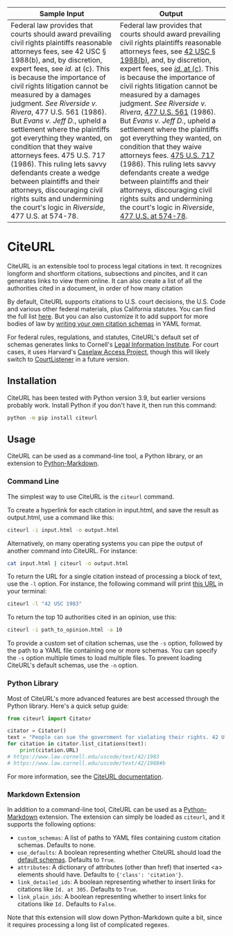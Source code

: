 | Sample Input                                                 | Output                                                       |
| ------------------------------------------------------------ | ------------------------------------------------------------ |
| Federal law provides that courts should award prevailing civil rights plaintiffs reasonable attorneys fees, see 42 USC § 1988(b), and, by discretion, expert fees, see *id.* at (c). This is because the importance of civil rights litigation cannot be measured by a damages judgment. *See* *Riverside v. Rivera*, 477 U.S. 561 (1986). But *Evans v. Jeff D.*, upheld a settlement where the plaintiffs got everything they wanted, on condition that they waive attorneys fees. 475 U.S. 717 (1986). This ruling lets savvy defendants create a wedge between plaintiffs and their attorneys, discouraging civil rights suits and undermining the court's logic in *Riverside*, 477 U.S. at 574-78. | Federal law provides that courts should award prevailing civil rights plaintiffs reasonable attorneys fees, see [42 USC § 1988(b)](https://www.law.cornell.edu/uscode/text/42/1988#b), and, by discretion, expert fees, see [*id.* at (c)](https://www.law.cornell.edu/uscode/text/42/1988#c). This is because the importance of civil rights litigation cannot be measured by a damages judgment. *See* *Riverside v. Rivera*, [477 U.S. 561](https://cite.case.law/us/477/561) (1986). But *Evans v. Jeff D.*, upheld a settlement where the plaintiffs got everything they wanted, on condition that they waive attorneys fees. [475 U.S. 717](https://cite.case.law/us/475/717) (1986). This ruling lets savvy defendants create a wedge between plaintiffs and their attorneys, discouraging civil rights suits and undermining the court's logic in *Riverside*, [477 U.S. at 574-78](https://cite.case.law/us/477/561#p574). |

# CiteURL

CiteURL is an extensible tool to process legal citations in text. It recognizes longform and shortform citations, subsections and pincites, and it can generates links to view them online. It can also create a list of all the authorities cited in a document, in order of how many citation

By default, CiteURL supports citations to U.S. court decisions, the U.S. Code and various other federal materials, plus California statutes. You can find the full list [here](https://github.com/raindrum/citeurl/blob/master/citeurl/default-schemas.yml). But you can also customize it to add support for more bodies of law by [writing your own citation schemas](https://raindrum.github.io/citeurl/#schema-yamls/) in YAML format.

For federal rules, regulations, and statutes, CiteURL's default set of schemas generates links to Cornell's [Legal Information Institute](https://www.law.cornell.edu/). For court cases, it uses Harvard's [Caselaw Access Project](https://cite.case.law/), though this will likely switch to [CourtListener](https://www.courtlistener.com/) in a future version.

## Installation

CiteURL has been tested with Python version 3.9, but earlier versions probably work. Install Python if you don't have it, then run this command:

```bash
python -m pip install citeurl
```

## Usage

CiteURL can be used as a command-line tool, a Python library, or an extension to [Python-Markdown](https://python-markdown.github.io/).

### Command Line

The simplest way to use CiteURL is the `citeurl` command.

To create a hyperlink for each citation in input.html, and save the result as output.html, use a command like this:

```bash
citeurl -i input.html -o output.html
```

Alternatively, on many operating systems you can pipe the output of another command into CiteURL. For instance:
```bash
cat input.html | citeurl -o output.html
```

To return the URL for a single citation instead of processing a block of text, use the `-l` option. For instance, the following command will print [this URL](https://www.law.cornell.edu/uscode/text/42/1983) in your terminal:
```bash
citeurl -l "42 USC 1983"
```

To return the top 10 authorities cited in an opinion, use this:

```bash
citeurl -i path_to_opinion.html -a 10
```

To provide a custom set of citation schemas, use the `-s` option, followed by the path to a YAML file containing one or more schemas. You can specify the `-s` option multiple times to load multiple files. To prevent loading CiteURL's default schemas, use the `-n` option.

### Python Library

Most of CiteURL's more advanced features are best accessed through the Python library. Here's a quick setup guide:

```python
from citeurl import Citator

citator = Citator()
text = "People can sue the government for violating their rights. 42 U.S.C. § 1983. These lawsuits provide for attorneys fees. Id. at § 1988(b)."
for citation in citator.list_citations(text):
    print(citation.URL)
# https://www.law.cornell.edu/uscode/text/42/1983
# https://www.law.cornell.edu/uscode/text/42/1988#b
```

For more information, see the [CiteURL documentation](https://raindrum.github.io/citeurl/).

### Markdown Extension

In addition to a command-line tool, CiteURL can be used as a [Python-Markdown](https://python-markdown.github.io/) extension. The extension can simply be loaded as `citeurl`, and it supports the following options:

- `custom_schemas`: A list of paths to YAML files containing custom citation schemas. Defaults to none.
- `use_defaults`: A boolean representing whether CiteURL should load the [default schemas](https://github.com/raindrum/citeurl/blob/master/citeurl/default-schemas.yaml). Defaults to `True`.
- `attributes`: A dictionary of attributes (other than href) that inserted \<a> elements should have. Defaults to `{'class': 'citation'}`.
- `link_detailed_ids`: A boolean representing whether to insert links for citations like `Id. at 305.` Defaults to `True`.
- `link_plain_ids`: A boolean representing whether to insert links for citations like `Id.` Defaults to `False`.

Note that this extension will slow down Python-Markdown quite a bit, since it requires processing a long list of complicated regexes.
